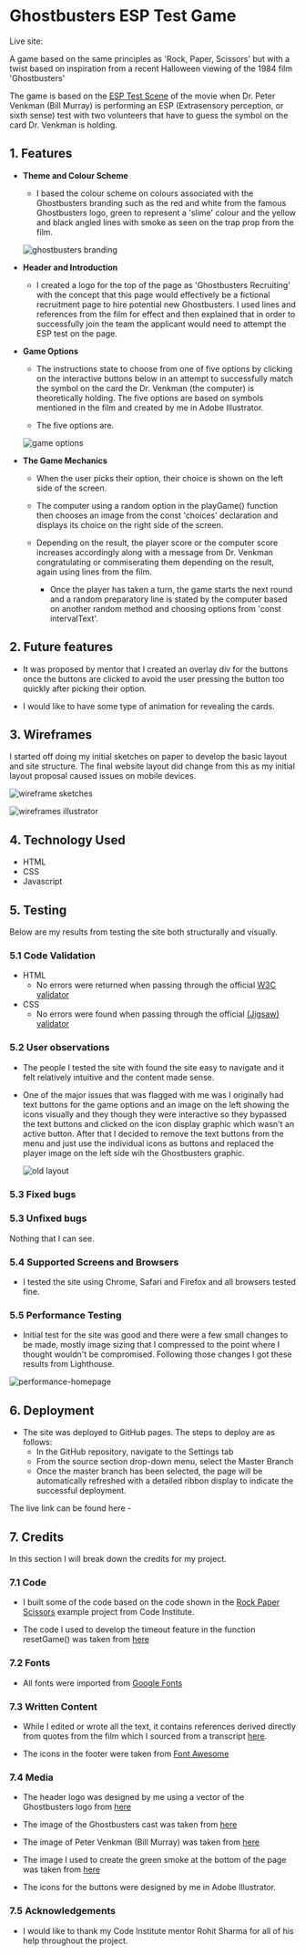 # Ghostbusters ESP Test Game

Live site: 

A game based on the same principles as 'Rock, Paper, Scissors' but with a twist based on inspiration from a recent Halloween viewing of the 1984 film 'Ghostbusters'

The game is based on the [ESP Test Scene](https://youtu.be/HW8Ua49dCYk) of the movie when Dr. Peter Venkman (Bill Murray) is performing an ESP (Extrasensory perception, or sixth sense) test with two volunteers that have to guess the symbol on the card Dr. Venkman is holding.


## 1. Features 



- __Theme and Colour Scheme__

  - I based the colour scheme on colours associated with the Ghostbusters branding such as the red and white from the famous Ghostbusters logo, green to represent a 'slime' colour and the yellow and black angled lines with smoke as seen on the trap prop from the film.


  ![ghostbusters branding](readme-images/ghostbusters_branding.jpg)


  
- __Header and Introduction__

  - I created a logo for the top of the page as 'Ghostbusters Recruiting' with the concept that this page would effectively be a fictional recruitment page to hire potential new Ghostbusters. I used lines and references from the film for effect and then explained that in order to successfully join the team the applicant would need to attempt the ESP test on the page.

- __Game Options__

  - The instructions state to choose from one of five options by clicking on the interactive buttons below in an attempt to successfully match the symbol on the card the Dr. Venkman (the computer) is theoretically holding. The five options are based on symbols mentioned in the film and created by me in Adobe Illustrator.

  - The five options are.

  ![game options](readme-images/game-options.png)

- __The Game Mechanics__

  - When the user picks their option, their choice is shown on the left side of the screen. 

   - The computer using a random option in the playGame() function then chooses an image from the const 'choices' declaration and displays its choice on the right side of the screen.

   - Depending on the result, the player score or the computer score increases accordingly along with a message from Dr. Venkman congratulating or commiserating them depending on the result, again using lines from the film.

     - Once the player has taken a turn, the game starts the next round and a random preparatory line is stated by the computer based on another random method and choosing options from 'const intervalText'. 


## 2. Future features

- It was proposed by mentor that I created an overlay div for the buttons once the buttons are clicked to avoid the user pressing the button too quickly after picking their option.

- I would like to have some type of animation for revealing the cards.


## 3. Wireframes

I started off doing my initial sketches on paper to develop the basic layout and site structure. The final website layout did change from this as my initial layout proposal caused issues on mobile devices.

![wireframe sketches](readme-images/initial-sketches.png)

![wireframes illustrator](readme-images/refined-wireframes.png)


## 4. Technology Used
- HTML
- CSS
- Javascript


## 5. Testing 

Below are my results from testing the site both structurally and visually.


### 5.1 Code Validation

- HTML
  - No errors were returned when passing through the official [W3C validator](https://validator.w3.org/nu/?doc=https%3A%2F%2Ftberrigan2101.github.io%2Fproject-two%2F)
- CSS
  - No errors were found when passing through the official [(Jigsaw) validator](https://jigsaw.w3.org/css-validator/validator?uri=https%3A%2F%2Ftberrigan2101.github.io%2Fproject-two%2F&profile=css3svg&usermedium=all&warning=1&vextwarning=&lang=en)


### 5.2 User observations

- The people I tested the site with found the site easy to navigate and it felt relatively intuitive and the content made sense.

- One of the major issues that was flagged with me was I originally had text buttons for the game options and an image on the left showing the icons visually and they though they were interactive so they bypassed the text buttons and clicked on the icon display graphic which wasn't an active button. After that I decided to remove the text buttons from the menu and just use the individual icons as buttons and replaced the player image on the left side wih the Ghostbusters graphic.

  ![old layout](readme-images/old-layout.png)

### 5.3 Fixed bugs


### 5.3 Unfixed bugs

Nothing that I can see.


### 5.4 Supported Screens and Browsers

- I tested the site using Chrome, Safari and Firefox and all browsers tested fine.

### 5.5 Performance Testing

- Initial test for the site was good and there were a few small changes to be made, mostly image sizing that I compressed to the point where I thought wouldn't be compromised. Following those changes I got these results from Lighthouse.

![performance-homepage](readme-images/performance-homepage.png)



## 6. Deployment


- The site was deployed to GitHub pages. The steps to deploy are as follows: 
  - In the GitHub repository, navigate to the Settings tab 
  - From the source section drop-down menu, select the Master Branch
  - Once the master branch has been selected, the page will be automatically refreshed with a detailed ribbon display to indicate the successful deployment. 

The live link can be found here - 


## 7. Credits 

In this section I will break down the credits for my project. 

### 7.1 Code

- I built some of the code based on the code shown in the [Rock Paper Scissors](https://learn.codeinstitute.net/courses/course-v1:CodeInstitute+JSE_PAGPPF+2021_Q2/courseware/30137de05cd847d1a6b6d2c7338c4655/c3bd296fe9d643af86e76e830e1470dd/) example project from Code Institute.


 - The code I used to develop the timeout feature in the function resetGame() was taken from [here](https://www.w3schools.com/js/js_timing.asp)

### 7.2 Fonts

- All fonts were imported from [Google Fonts](https://fonts.google.com/about)

### 7.3 Written Content 

- While I edited or wrote all the text, it contains references derived directly from quotes from the film which I sourced from a transcript [here](https://movies.fandom.com/wiki/Ghostbusters/Transcript).

- The icons in the footer were taken from [Font Awesome](https://fontawesome.com/)

### 7.4 Media

- The header logo was designed by me using a vector of the Ghostbusters logo from [here](https://www.brandsoftheworld.com/logo/ghostbusters-6)

- The image of the Ghostbusters cast was taken from [here](https://imgur.com/gallery/siIqH8C)

- The image of Peter Venkman (Bill Murray) was taken from [here](https://www.comingsoon.net/movies/news/1109307-bill-murray-confirmed-for-ghostbusters-2020-return#/slide/1)

- The image I used to create the green smoke at the bottom of the page was taken from [here](https://www.pngitem.com/middle/TTJwT_grey-smoke-png-transparent-image-smoke-transparent-background/)

- The icons for the buttons were designed by me in Adobe Illustrator.


### 7.5 Acknowledgements

- I would like to thank my Code Institute mentor Rohit Sharma for all of his help throughout the project.



